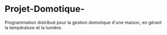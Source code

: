 # Projet-Domotique-
Programmation distribué pour la gestion domotique d'une maison, en gérant la température et la lumière.
